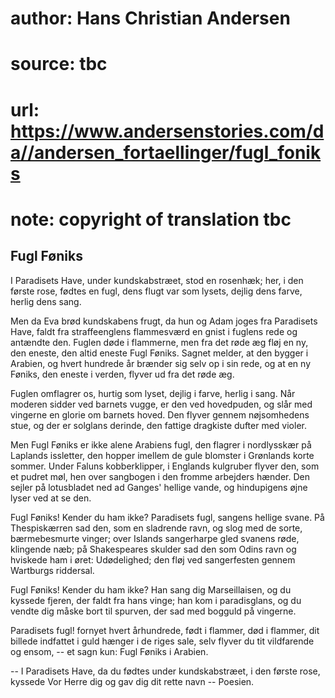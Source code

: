 # author: Hans Christian Andersen
# source: tbc
# url: https://www.andersenstories.com/da//andersen_fortaellinger/fugl_foniks
# note: copyright of translation tbc

## Fugl Føniks 

I Paradisets Have, under kundskabstræet, stod en rosenhæk; her, i den
første rose, fødtes en fugl, dens flugt var som lysets, dejlig dens
farve, herlig dens sang.

Men da Eva brød kundskabens frugt, da hun og Adam joges fra Paradisets
Have, faldt fra straffeenglens flammesværd en gnist i fuglens rede og
antændte den. Fuglen døde i flammerne, men fra det røde æg fløj en ny,
den eneste, den altid eneste Fugl Føniks. Sagnet melder, at den bygger i
Arabien, og hvert hundrede år brænder sig selv op i sin rede, og at en
ny Føniks, den eneste i verden, flyver ud fra det røde æg.

Fuglen omflagrer os, hurtig som lyset, dejlig i farve, herlig i sang.
Når moderen sidder ved barnets vugge, er den ved hovedpuden, og slår med
vingerne en glorie om barnets hoved. Den flyver gennem nøjsomhedens
stue, og der er solglans derinde, den fattige dragkiste dufter med
violer.

Men Fugl Føniks er ikke alene Arabiens fugl, den flagrer i nordlysskær
på Laplands issletter, den hopper imellem de gule blomster i Grønlands
korte sommer. Under Faluns kobberklipper, i Englands kulgruber flyver
den, som et pudret møl, hen over sangbogen i den fromme arbejders
hænder. Den sejler på lotusbladet ned ad Ganges' hellige vande, og
hindupigens øjne lyser ved at se den.

Fugl Føniks! Kender du ham ikke? Paradisets fugl, sangens hellige svane.
På Thespiskærren sad den, som en sladrende ravn, og slog med de sorte,
bærmebesmurte vinger; over Islands sangerharpe gled svanens røde,
klingende næb; på Shakespeares skulder sad den som Odins ravn og
hviskede ham i øret: Udødelighed; den fløj ved sangerfesten gennem
Wartburgs riddersal.

Fugl Føniks! Kender du ham ikke? Han sang dig Marseillaisen, og du
kyssede fjeren, der faldt fra hans vinge; han kom i paradisglans, og du
vendte dig måske bort til spurven, der sad med bogguld på vingerne.

Paradisets fugl! fornyet hvert århundrede, født i flammer, død i
flammer, dit billede indfattet i guld hænger i de riges sale, selv
flyver du tit vildfarende og ensom, -- et sagn kun: Fugl Føniks i
Arabien.

-- I Paradisets Have, da du fødtes under kundskabstræet, i den første
rose, kyssede Vor Herre dig og gav dig dit rette navn -- Poesien.
